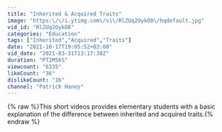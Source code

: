 ```yaml
---
title: "Inherited & Acquired Traits"
image: "https:\/\/i.ytimg.com\/vi\/RlZUq2OykO8\/hqdefault.jpg"
vid_id: "RlZUq2OykO8"
categories: "Education"
tags: ["Inherited","Acquired","Traits"]
date: "2021-10-17T19:05:52+03:00"
vid_date: "2021-03-31T13:17:38Z"
duration: "PT2M56S"
viewcount: "6335"
likeCount: "36"
dislikeCount: "16"
channel: "Patrick Haney"
---
```

{% raw %}This short videos provides elementary students with a basic explanation of the difference between inherited and acquired traits.{% endraw %}
